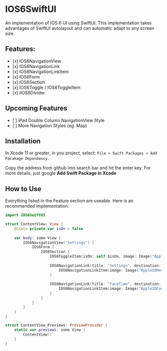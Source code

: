 # IOS6SwiftUI

An implementation of IOS 6 UI using SwiftUI. This implementation takes advantages of SwiftUI autolayout and can automatic adapt to any screen size.

## Features:
- \[x]  IOS6NavigationView
- \[x]  IOS6NavigationLink
- \[x]  IOS6NavigationLinkItem
- \[x]  IOS6Form
- \[x]  IOS6Section
- \[x]  IOS6Toggle / IOS6ToggleItem
- \[x]  iIOS6Divider

## Upcoming Features
- \[ ] iPad Double Column NavigationView Style
- \[ ] More Navigation Styles (eg. Map)


## Installation

In Xcode 11 or greater, in you project, select: `File > Swift Packages > Add Pacakage Dependency`.

Copy the address from github into search bar and hit the enter key. For more details, just google **Add Swift Package in Xcode**

##  How to Use

Everything listed in the Feature section are useable. Here is an recommended implementation:  

```Swift
import IOS6SwiftUI

struct ContentView: View {
    @State private var isOn = false
    
    var body: some View {
        IOS6NavigationView("Settings") {
            IOS6Form {
                IOS6Section {
                    IOS6ToggleItem(isOn: self.$isOn, image: Image("AppleIDAppstore"), title: "Messages")
                    
                    IOS6NavigationLink(title: "Settings", destination: {Text("FaceTime")}) {
                        IOS6NavigationLinkItem(image: Image("AppleIDMessages"), title: "Messages")
                    }
                    
                    IOS6NavigationLink(title: "FaceTime", destination: {Text("FaceTime")}) {
                        IOS6NavigationLinkItem(image: Image("AppleIDFaceTime"), title: "FaceTime")
                    }
                }
            }
        }
    }
}

struct ContentView_Previews: PreviewProvider {
    static var previews: some View {
        ContentView()
    }
}
```
